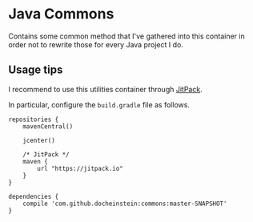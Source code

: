 # Java Commons

Contains some common method that I've gathered into this container in order
not to rewrite those for every Java project I do.

## Usage tips

I recommend to use this utilities container through [JitPack](https://jitpack.io/).

In particular, configure the `build.gradle` file as follows.

```
repositories {
    mavenCentral()

    jcenter()

    /* JitPack */
    maven {
        url "https://jitpack.io"
    }
}

dependencies {
    compile 'com.github.docheinstein:commons:master-SNAPSHOT'
}

```

